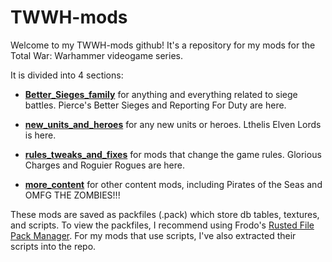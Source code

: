# TWWH-mods

Welcome to my TWWH-mods github! It's a repository for my mods for the Total War: Warhammer videogame series.


It is divided into 4 sections:

* **[Better_Sieges_family](https://github.com/Soulute/TWWH-mods/tree/main/Better_Sieges_family)** for anything and everything related to siege battles. Pierce's Better Sieges and Reporting For Duty are here.

* **[new_units_and_heroes](https://github.com/Soulute/TWWH-mods/tree/main/new_units_and_heroes)** for any new units or heroes. Lthelis Elven Lords is here.

* **[rules_tweaks_and_fixes](https://github.com/Soulute/TWWH-mods/tree/main/rules_tweaks_and_fixes)** for mods that change the game rules. Glorious Charges and Roguier Rogues are here.

* **[more_content](https://github.com/Soulute/TWWH-mods/tree/main/more_content)** for other content mods, including Pirates of the Seas and OMFG THE ZOMBIES!!!

These mods are saved as packfiles (.pack) which store db tables, textures, and scripts. To view the packfiles, I recommend using Frodo's [Rusted File Pack Manager](https://github.com/Frodo45127/rpfm). For my mods that use scripts, I've also extracted their scripts into the repo.
